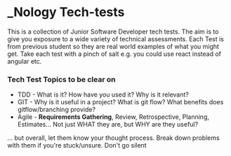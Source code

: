 # _Nology Tech-tests
This is a collection of Junior Software Developer tech tests. The aim is to give you exposure to a wide variety of technical assessments. Each Test is from previous student so they are real world examples of what you might get. Take each test with a pinch of salt e.g. you could use react instead of angular etc.

### Tech Test Topics to be clear on

- TDD - What is it? How have you used it? Why is it relevant?
- GIT - Why is it useful in a project? What is git flow? What benefits does gitflow/branching provide?
- Agile - **Requirements Gathering**, Review, Retrospective, Planning, Estimates... Not just WHAT they are, but WHY are they useful? 

... but overall, let them know your thought process. Break down problems with them if you're stuck/unsure. Don't go silent

